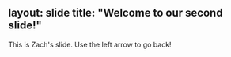 layout: slide
title: "Welcome to our second slide!"
---
This is Zach's slide. 
Use the left arrow to go back!
